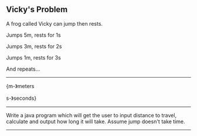Vicky's Problem
-----------------
A frog called Vicky can jump then rests.

Jumps 5m, rests for 1s

Jumps 3m, rests for 2s

Jumps 1m, rests for 3s

And repeats...

------------------------------------------------------------------------------

{m-》meters

 s-》seconds}

------------------------------------------------------------------------------

Write a java program which will get the user to input distance to travel, 
calculate and output how long it will take. Assume jump doesn't take time.

------------------------------------------------------------------------------


